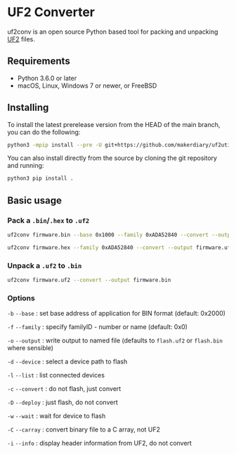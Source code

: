 # UF2 Converter

uf2conv is an open source Python based tool for packing and unpacking [UF2](https://github.com/microsoft/uf2) files.

## Requirements

* Python 3.6.0 or later
* macOS, Linux, Windows 7 or newer, or FreeBSD

## Installing

To install the latest prerelease version from the HEAD of the main branch, you can do the following:

``` sh
python3 -mpip install --pre -U git+https://github.com/makerdiary/uf2utils.git@main
```

You can also install directly from the source by cloning the git repository and running:

``` sh
python3 pip install .
```

## Basic usage

### Pack a `.bin`/`.hex` to `.uf2`

``` sh
uf2conv firmware.bin --base 0x1000 --family 0xADA52840 --convert --output firmware.uf2
```

``` sh
uf2conv firmware.hex --family 0xADA52840 --convert --output firmware.uf2
```

### Unpack a `.uf2` to `.bin`

``` sh
uf2conv firmware.uf2 --convert --output firmware.bin
```

### Options

`-b` `--base` : set base address of application for BIN format (default: 0x2000)

`-f` `--family` : specify familyID - number or name (default: 0x0)

`-o` `--output` : write output to named file (defaults to `flash.uf2` or `flash.bin` where sensible)

`-d` `--device` : select a device path to flash

`-l` `--list` : list connected devices

`-c` `--convert` : do not flash, just convert

`-D` `--deploy` : just flash, do not convert

`-w` `--wait` : wait for device to flash

`-C` `--carray` : convert binary file to a C array, not UF2

`-i` `--info` : display header information from UF2, do not convert

